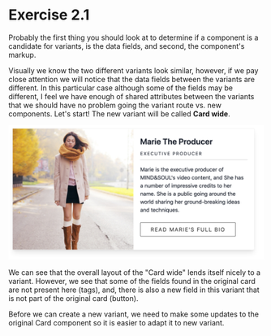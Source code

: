 # Exercise 2.1

Probably the first thing you should look at to determine if a component is a candidate for variants, is the data fields, and second, the component's markup.

Visually we know the two different variants look similar, however, if we pay close attention we will notice that the data fields between the variants are different. In this particular case although some of the fields may be different, I feel we have enough of shared attributes between the variants that we should have no problem going the variant route vs. new components. Let's start! The new variant will be called **Card wide**.

![Card wide variant](../.gitbook/assets/card-wide.png)

We can see that the overall layout of the "Card wide" lends itself nicely to a variant. However, we see that some of the fields found in the original card are not present here \(tags\), and, there is also a new field in this variant that is not part of the original card \(button\).

Before we can create a new variant, we need to make some updates to the original Card component so it is easier to adapt it to new variant.


